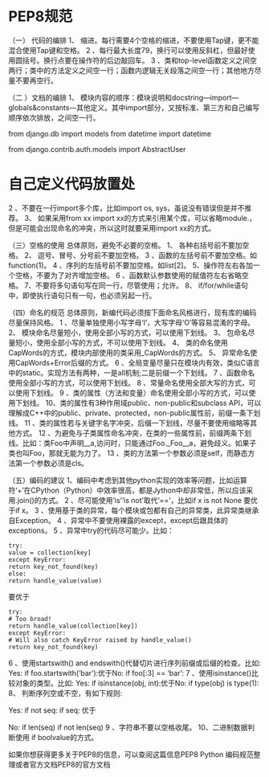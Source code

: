 # PEP8规范
（一） 代码的编排
1、 缩进。每行需要4个空格的缩进，不要使用Tap键，更不能混合使用Tap键和空格。
2 、每行最大长度79，换行可以使用反斜杠，但最好使用圆括号。换行点要在操作符的后边敲回车。
3 、类和top-level函数定义之间空两行；类中的方法定义之间空一行；函数内逻辑无关段落之间空一行；其他地方尽量不要再空行。

（二 ）文档的编排
1、 模块内容的顺序：模块说明和docstring—import—globals&constants—其他定义。其中import部分，又按标准、第三方和自己编写顺序依次排放，之间空一行。

from django.db import models
from datetime import datetime

from django.contrib.auth.models import AbstractUser

# 自己定义代码放置处
2 、不要在一行import多个库，比如import os, sys，虽说没有错误但是并不推荐。
3、 如果采用from xx import xx的方式来引用某个库，可以省略module.，但是可能会出现命名的冲突，所以这时就要采用import xx的方式。

（三）空格的使用
总体原则，避免不必要的空格。
1、 各种右括号前不要加空格。
2、 逗号、冒号、分号前不要加空格。
3 、函数的左括号前不要加空格。如function(1)。
4 、序列的左括号前不要加空格。如list[2]。
5、操作符左右各加一个空格，不要为了对齐增加空格。
6 、函数默认参数使用的赋值符左右省略空格。
7、不要将多句语句写在同一行，尽管使用；允许。
8、 if/for/while语句中，即使执行语句只有一句，也必须另起一行。

（四）命名的规范
总体原则，新编代码必须按下面命名风格进行，现有库的编码尽量保持风格。
1 、尽量单独使用小写字母‘l’，大写字母‘O’等容易混淆的字母。
2、 模块命名尽量短小，使用全部小写的方式，可以使用下划线。
3、 包命名尽量短小，使用全部小写的方式，不可以使用下划线。
4、 类的命名使用CapWords的方式，模块内部使用的类采用_CapWords的方式。
5、 异常命名使用CapWords+Error后缀的方式。
6 、全局变量尽量只在模块内有效，类似C语言中的static。实现方法有两种，一是all机制;二是前缀一个下划线。
7 、函数命名使用全部小写的方式，可以使用下划线。
8 、常量命名使用全部大写的方式，可以使用下划线。
9 、类的属性（方法和变量）命名使用全部小写的方式，可以使用下划线。
10、类的属性有3种作用域public、non-public和subclass API，可以理解成C++中的public、private、protected，non-public属性前，前缀一条下划线。
11 、类的属性若与关键字名字冲突，后缀一下划线，尽量不要使用缩略等其他方式。
12 、为避免与子类属性命名冲突，在类的一些属性前，前缀两条下划线。比如：类Foo中声明__a,访问时，只能通过Foo._Foo__a，避免歧义。如果子类也叫Foo，那就无能为力了。
13 、类的方法第一个参数必须是self，而静态方法第一个参数必须是cls。

（五）编码的建议
1、编码中考虑到其他python实现的效率等问题，比如运算符‘+’在CPython（Python）中效率很高，都是Jython中却非常低，所以应该采用.join()的方式。
2 、尽可能使用‘is’‘is not’取代‘==’，比如if x is not None 要优于if x。
3 、使用基于类的异常，每个模块或包都有自己的异常类，此异常类继承自Exception。
4 、异常中不要使用裸露的except，except后跟具体的exceptions。
5 、异常中try的代码尽可能少。比如：

~~~
try:
value = collection[key]
except KeyError:
return key_not_found(key)
else:
return handle_value(value)
~~~
要优于

~~~
try:
# Too broad!
return handle_value(collection[key])
except KeyError:
# Will also catch KeyError raised by handle_value()
return key_not_found(key)
~~~
6 、使用startswith() and endswith()代替切片进行序列前缀或后缀的检查。比如:
Yes: if foo.startswith(‘bar’):优于No: if foo[:3] == ‘bar’:
7 、使用isinstance()比较对象的类型。比如:
Yes: if isinstance(obj, int):优于No: if type(obj) is type(1):
8、 判断序列空或不空，有如下规则:

Yes: if not seq:
if seq:
优于

No: if len(seq)
if not len(seq)
9 、字符串不要以空格收尾。
10、二进制数据判断使用 if boolvalue的方式。

如果你想获得更多关于PEP8的信息，可以查阅这篇信息PEP8 Python 编码规范整理或者官方文档PEP8的官方文档


